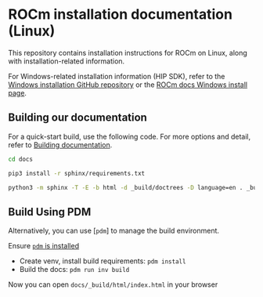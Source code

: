 # ROCm installation documentation (Linux)

This repository contains installation instructions for ROCm on Linux, along with installation-related information.

For Windows-related installation information (HIP SDK), refer to the [Windows installation GitHub repository](https://github.com/ROCm/rocm-install-on-windows) or the [ROCm docs Windows install page](https://rocm.docs.amd.com/projects/install-on-windows/en/latest/).

## Building our documentation

For a quick-start build, use the following code. For more options and detail, refer to
[Building documentation](https://rocm.docs.amd.com/en/latest/contribute/building.html).

```bash
cd docs

pip3 install -r sphinx/requirements.txt

python3 -m sphinx -T -E -b html -d _build/doctrees -D language=en . _build/html
```

## Build Using PDM

Alternatively, you can use [`pdm`] to manage the build environment.

Ensure [`pdm` is installed](https://pdm-project.org/latest/#installation)

* Create venv, install build requirements: `pdm install`
* Build the docs: `pdm run inv build`

Now you can open `docs/_build/html/index.html` in your browser
